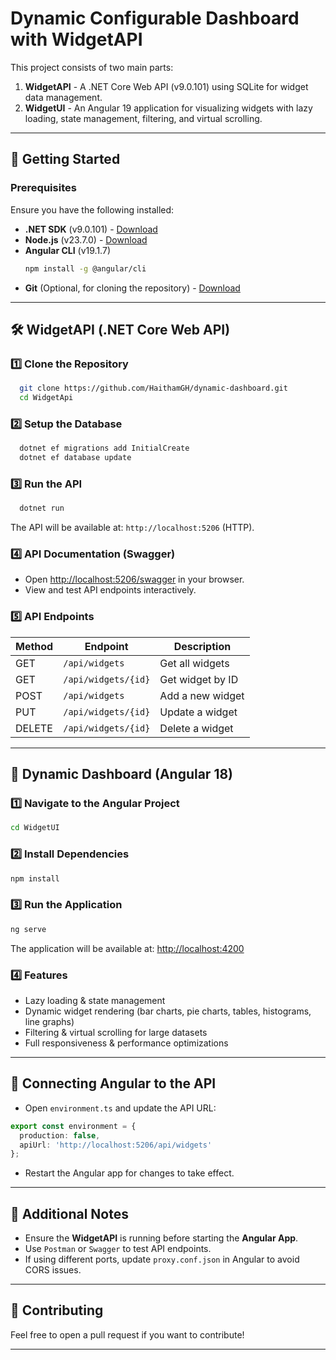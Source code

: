 # Dynamic Configurable Dashboard with WidgetAPI

This project consists of two main parts:
1. **WidgetAPI** - A .NET Core Web API (v9.0.101) using SQLite for widget data management.
2. **WidgetUI** - An Angular 19 application for visualizing widgets with lazy loading, state management, filtering, and virtual scrolling.

---

## 🚀 Getting Started

### Prerequisites
Ensure you have the following installed:
- **.NET SDK** (v9.0.101) - [Download](https://dotnet.microsoft.com/en-us/download/dotnet)
- **Node.js** (v23.7.0) - [Download](https://nodejs.org/)
- **Angular CLI** (v19.1.7)
  ```sh
  npm install -g @angular/cli
  ```
- **Git** (Optional, for cloning the repository) - [Download](https://git-scm.com/)

---

## 🛠️ WidgetAPI (.NET Core Web API)

### 1️⃣ Clone the Repository
```sh
  git clone https://github.com/HaithamGH/dynamic-dashboard.git
  cd WidgetApi
```

### 2️⃣ Setup the Database
```sh
  dotnet ef migrations add InitialCreate
  dotnet ef database update
```

### 3️⃣ Run the API
```sh
  dotnet run
```
The API will be available at: `http://localhost:5206` (HTTP).

### 4️⃣ API Documentation (Swagger)
- Open [http://localhost:5206/swagger](http://localhost:5206/swagger) in your browser.
- View and test API endpoints interactively.

### 5️⃣ API Endpoints
| Method  | Endpoint               | Description           |
|---------|------------------------|-----------------------|
| GET     | `/api/widgets`         | Get all widgets      |
| GET     | `/api/widgets/{id}`    | Get widget by ID     |
| POST    | `/api/widgets`         | Add a new widget     |
| PUT     | `/api/widgets/{id}`    | Update a widget      |
| DELETE  | `/api/widgets/{id}`    | Delete a widget      |

---

## 🎨 Dynamic Dashboard (Angular 18)

### 1️⃣ Navigate to the Angular Project
```sh
cd WidgetUI
```

### 2️⃣ Install Dependencies
```sh
npm install
```

### 3️⃣ Run the Application
```sh
ng serve
```
The application will be available at: [http://localhost:4200](http://localhost:4200)

### 4️⃣ Features
- Lazy loading & state management
- Dynamic widget rendering (bar charts, pie charts, tables, histograms, line graphs)
- Filtering & virtual scrolling for large datasets
- Full responsiveness & performance optimizations

---

## 🔗 Connecting Angular to the API
- Open `environment.ts` and update the API URL:
```ts
export const environment = {
  production: false,
  apiUrl: 'http://localhost:5206/api/widgets'
};
```
- Restart the Angular app for changes to take effect.

---

## 📌 Additional Notes
- Ensure the **WidgetAPI** is running before starting the **Angular App**.
- Use `Postman` or `Swagger` to test API endpoints.
- If using different ports, update `proxy.conf.json` in Angular to avoid CORS issues.

---

## 🤝 Contributing
Feel free to open a pull request if you want to contribute!

---
